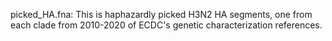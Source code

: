 picked_HA.fna: This is haphazardly picked H3N2 HA segments, one from each clade from 2010-2020 of ECDC's genetic characterization references.
